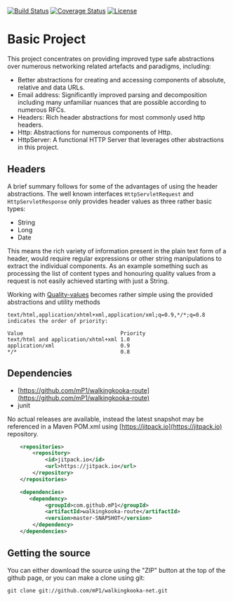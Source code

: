[![Build Status](https://travis-ci.com/mP1/walkingkooka-net.svg?branch=master)](https://travis-ci.com/mP1/walkingkooka-net.svg?branch=master)
[![Coverage Status](https://coveralls.io/repos/github/mP1/walkingkooka-net/badge.svg?branch=master)](https://coveralls.io/github/mP1/walkingkooka-net?branch=master)
[![License](https://img.shields.io/badge/License-Apache%202.0-blue.svg)](https://opensource.org/licenses/Apache-2.0)

# Basic Project

This project concentrates on providing improved type safe abstractions over numerous networking related artefacts and
paradigms, including:

- Better abstractions for creating and accessing components of absolute, relative and data URLs.
- Email address: Significantly improved parsing and decomposition including many unfamiliar nuances that are possible
  according to numerous RFCs.
- Headers: Rich header abstractions for most commonly used http headers.
- Http: Abstractions for numerous components of Http.
- HttpServer: A functional HTTP Server that leverages other abstractions in this project.


## Headers

A brief summary follows for some of the advantages of using the header abstractions. The well known interfaces 
`HttpServletRequest` and `HttpServletResponse` only provides header values as three rather basic types:
- String
- Long
- Date

This means the rich variety of information present in the plain text form of a header, would require regular expressions
or other string manipulations to extract the individual components. As an example something such as processing
the list of content types and honouring quality values from a request is not easily achieved starting with just a String.

Working with [Quality-values](https://developer.mozilla.org/en-US/docs/Glossary/Quality_values) becomes rather simple
using the provided abstractions and utility methods

    text/html,application/xhtml+xml,application/xml;q=0.9,*/*;q=0.8
    indicates the order of priority:

    Value	                            Priority
    text/html and application/xhtml+xml	1.0
    application/xml	                    0.9
    */*                                 0.8


## Dependencies

- [https://github.com/mP1/walkingkooka-route](https://github.com/mP1/walkingkooka-route)
- junit

No actual releases are available, instead the latest snapshot may be referenced in a Maven POM.xml using
[https://jitpack.io](https://jitpack.io) repository.

```xml
    <repositories>
        <repository>
            <id>jitpack.io</id>
            <url>https://jitpack.io</url>
        </repository>
    </repositories>

    <dependencies>
       <dependency>
            <groupId>com.github.mP1</groupId>
            <artifactId>walkingkooka-route</artifactId>
            <version>master-SNAPSHOT</version>
        </dependency>
    </dependencies>
```



## Getting the source

You can either download the source using the "ZIP" button at the top
of the github page, or you can make a clone using git:

```
git clone git://github.com/mP1/walkingkooka-net.git
```
